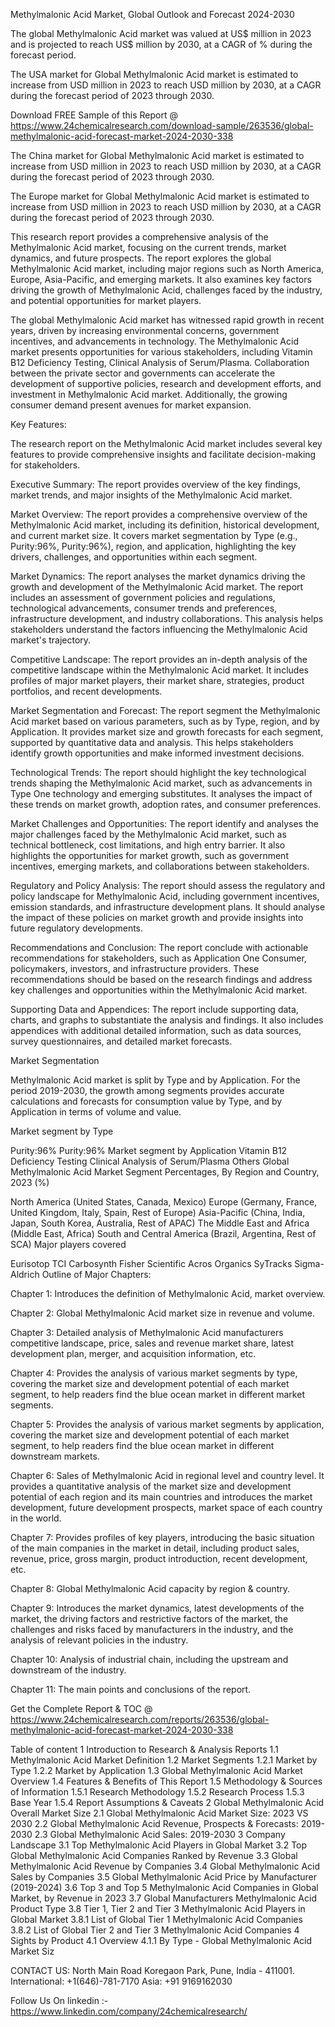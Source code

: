 Methylmalonic Acid Market, Global Outlook and Forecast 2024-2030

The global Methylmalonic Acid market was valued at US$ million in 2023 and is projected to reach US$ million by 2030, at a CAGR of % during the forecast period.

The USA market for Global Methylmalonic Acid market is estimated to increase from USD million in 2023 to reach USD million by 2030, at a CAGR during the forecast period of 2023 through 2030.

Download FREE Sample of this Report @ https://www.24chemicalresearch.com/download-sample/263536/global-methylmalonic-acid-forecast-market-2024-2030-338

The China market for Global Methylmalonic Acid market is estimated to increase from USD million in 2023 to reach USD million by 2030, at a CAGR during the forecast period of 2023 through 2030.

The Europe market for Global Methylmalonic Acid market is estimated to increase from USD million in 2023 to reach USD million by 2030, at a CAGR during the forecast period of 2023 through 2030.

This research report provides a comprehensive analysis of the Methylmalonic Acid market, focusing on the current trends, market dynamics, and future prospects. The report explores the global Methylmalonic Acid market, including major regions such as North America, Europe, Asia-Pacific, and emerging markets. It also examines key factors driving the growth of Methylmalonic Acid, challenges faced by the industry, and potential opportunities for market players.

The global Methylmalonic Acid market has witnessed rapid growth in recent years, driven by increasing environmental concerns, government incentives, and advancements in technology. The Methylmalonic Acid market presents opportunities for various stakeholders, including Vitamin B12 Deficiency Testing, Clinical Analysis of Serum/Plasma. Collaboration between the private sector and governments can accelerate the development of supportive policies, research and development efforts, and investment in Methylmalonic Acid market. Additionally, the growing consumer demand present avenues for market expansion.

Key Features:

The research report on the Methylmalonic Acid market includes several key features to provide comprehensive insights and facilitate decision-making for stakeholders.

Executive Summary: The report provides overview of the key findings, market trends, and major insights of the Methylmalonic Acid market.

Market Overview: The report provides a comprehensive overview of the Methylmalonic Acid market, including its definition, historical development, and current market size. It covers market segmentation by Type (e.g., Purity:96%, Purity:96%), region, and application, highlighting the key drivers, challenges, and opportunities within each segment.

Market Dynamics: The report analyses the market dynamics driving the growth and development of the Methylmalonic Acid market. The report includes an assessment of government policies and regulations, technological advancements, consumer trends and preferences, infrastructure development, and industry collaborations. This analysis helps stakeholders understand the factors influencing the Methylmalonic Acid market's trajectory.

Competitive Landscape: The report provides an in-depth analysis of the competitive landscape within the Methylmalonic Acid market. It includes profiles of major market players, their market share, strategies, product portfolios, and recent developments.

Market Segmentation and Forecast: The report segment the Methylmalonic Acid market based on various parameters, such as by Type, region, and by Application. It provides market size and growth forecasts for each segment, supported by quantitative data and analysis. This helps stakeholders identify growth opportunities and make informed investment decisions.

Technological Trends: The report should highlight the key technological trends shaping the Methylmalonic Acid market, such as advancements in Type One technology and emerging substitutes. It analyses the impact of these trends on market growth, adoption rates, and consumer preferences.

Market Challenges and Opportunities: The report identify and analyses the major challenges faced by the Methylmalonic Acid market, such as technical bottleneck, cost limitations, and high entry barrier. It also highlights the opportunities for market growth, such as government incentives, emerging markets, and collaborations between stakeholders.

Regulatory and Policy Analysis: The report should assess the regulatory and policy landscape for Methylmalonic Acid, including government incentives, emission standards, and infrastructure development plans. It should analyse the impact of these policies on market growth and provide insights into future regulatory developments.

Recommendations and Conclusion: The report conclude with actionable recommendations for stakeholders, such as Application One Consumer, policymakers, investors, and infrastructure providers. These recommendations should be based on the research findings and address key challenges and opportunities within the Methylmalonic Acid market.

Supporting Data and Appendices: The report include supporting data, charts, and graphs to substantiate the analysis and findings. It also includes appendices with additional detailed information, such as data sources, survey questionnaires, and detailed market forecasts.

Market Segmentation

Methylmalonic Acid market is split by Type and by Application. For the period 2019-2030, the growth among segments provides accurate calculations and forecasts for consumption value by Type, and by Application in terms of volume and value.

Market segment by Type

Purity:96%
Purity:96%
Market segment by Application
Vitamin B12 Deficiency Testing
Clinical Analysis of Serum/Plasma
Others
Global Methylmalonic Acid Market Segment Percentages, By Region and Country, 2023 (%)

North America (United States, Canada, Mexico)
Europe (Germany, France, United Kingdom, Italy, Spain, Rest of Europe)
Asia-Pacific (China, India, Japan, South Korea, Australia, Rest of APAC)
The Middle East and Africa (Middle East, Africa)
South and Central America (Brazil, Argentina, Rest of SCA)
Major players covered

Eurisotop
TCI
Carbosynth
Fisher Scientific
Acros Organics
SyTracks
Sigma-Aldrich
Outline of Major Chapters:

Chapter 1: Introduces the definition of Methylmalonic Acid, market overview.

Chapter 2: Global Methylmalonic Acid market size in revenue and volume.

Chapter 3: Detailed analysis of Methylmalonic Acid manufacturers competitive landscape, price, sales and revenue market share, latest development plan, merger, and acquisition information, etc.

Chapter 4: Provides the analysis of various market segments by type, covering the market size and development potential of each market segment, to help readers find the blue ocean market in different market segments.

Chapter 5: Provides the analysis of various market segments by application, covering the market size and development potential of each market segment, to help readers find the blue ocean market in different downstream markets.

Chapter 6: Sales of Methylmalonic Acid in regional level and country level. It provides a quantitative analysis of the market size and development potential of each region and its main countries and introduces the market development, future development prospects, market space of each country in the world.

Chapter 7: Provides profiles of key players, introducing the basic situation of the main companies in the market in detail, including product sales, revenue, price, gross margin, product introduction, recent development, etc.

Chapter 8: Global Methylmalonic Acid capacity by region & country.

Chapter 9: Introduces the market dynamics, latest developments of the market, the driving factors and restrictive factors of the market, the challenges and risks faced by manufacturers in the industry, and the analysis of relevant policies in the industry.

Chapter 10: Analysis of industrial chain, including the upstream and downstream of the industry.

Chapter 11: The main points and conclusions of the report.

Get the Complete Report & TOC @ https://www.24chemicalresearch.com/reports/263536/global-methylmalonic-acid-forecast-market-2024-2030-338

Table of content
1 Introduction to Research & Analysis Reports
1.1 Methylmalonic Acid Market Definition
1.2 Market Segments
1.2.1 Market by Type
1.2.2 Market by Application
1.3 Global Methylmalonic Acid Market Overview
1.4 Features & Benefits of This Report
1.5 Methodology & Sources of Information
1.5.1 Research Methodology
1.5.2 Research Process
1.5.3 Base Year
1.5.4 Report Assumptions & Caveats
2 Global Methylmalonic Acid Overall Market Size
2.1 Global Methylmalonic Acid Market Size: 2023 VS 2030
2.2 Global Methylmalonic Acid Revenue, Prospects & Forecasts: 2019-2030
2.3 Global Methylmalonic Acid Sales: 2019-2030
3 Company Landscape
3.1 Top Methylmalonic Acid Players in Global Market
3.2 Top Global Methylmalonic Acid Companies Ranked by Revenue
3.3 Global Methylmalonic Acid Revenue by Companies
3.4 Global Methylmalonic Acid Sales by Companies
3.5 Global Methylmalonic Acid Price by Manufacturer (2019-2024)
3.6 Top 3 and Top 5 Methylmalonic Acid Companies in Global Market, by Revenue in 2023
3.7 Global Manufacturers Methylmalonic Acid Product Type
3.8 Tier 1, Tier 2 and Tier 3 Methylmalonic Acid Players in Global Market
3.8.1 List of Global Tier 1 Methylmalonic Acid Companies
3.8.2 List of Global Tier 2 and Tier 3 Methylmalonic Acid Companies
4 Sights by Product
4.1 Overview
4.1.1 By Type - Global Methylmalonic Acid Market Siz

CONTACT US:
North Main Road Koregaon Park, Pune, India - 411001.
International: +1(646)-781-7170
Asia: +91 9169162030

Follow Us On linkedin :- https://www.linkedin.com/company/24chemicalresearch/
